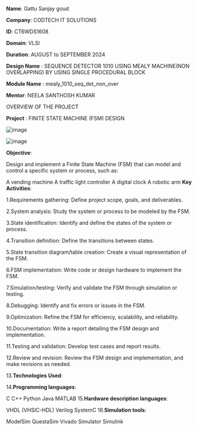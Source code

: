 **Name**: Gattu Sanjay goud

**Company**: CODTECH IT SOLUTIONS

**ID**: CT6WDS1608

**Domain**: VLSI

**Duration**: AUGUST to SEPTEMBER 2024

**Design Name** : SEQUENCE DETECTOR 1010 USING MEALY MACHINE(NON OVERLAPPING) BY USING SINGLE PROCEDURAL BLOCK

**Module Name** : mealy_1010_seq_det_non_over

**Mentor**: NEELA SANTHOSH KUMAR

OVERVIEW OF THE PROJECT

**Project** : FINITE STATE MACHINE (FSM) DESIGN

![image](https://github.com/user-attachments/assets/3a60fceb-806a-4a9b-bb68-3ff674b9a54c)

![image](https://github.com/user-attachments/assets/753d4edf-531b-4547-ab35-e0ab5efc4608)

**Objective**:

Design and implement a Finite State Machine (FSM) that can model and control a specific system or process, such as:

  A vending machine
  A traffic light controller
  A digital clock
  A robotic arm
**Key Activities**:

 1.Requirements gathering: Define project scope, goals, and deliverables.

 2.System analysis: Study the system or process to be modeled by the FSM.

 3.State identification: Identify and define the states of the system or process.

 4.Transition definition: Define the transitions between states.

 5.State transition diagram/table creation: Create a visual representation of the FSM.

 6.FSM implementation: Write code or design hardware to implement the FSM.

 7.Simulation/testing: Verify and validate the FSM through simulation or testing.

 8.Debugging: Identify and fix errors or issues in the FSM.

 9.Optimization: Refine the FSM for efficiency, scalability, and reliability.

10.Documentation: Write a report detailing the FSM design and implementation.

11.Testing and validation: Develop test cases and report results.

12.Review and revision: Review the FSM design and implementation, and make revisions as needed.

13.**Technologies Used**:

14.**Programming languages**:

   C
   C++
   Python
   Java
   MATLAB
15.**Hardware description languages**:

   VHDL (VHSIC-HDL)
   Verilog
   SystemC
16.**Simulation tools**:

   ModelSim
   QuestaSim
   Vivado Simulator
   Simulink
